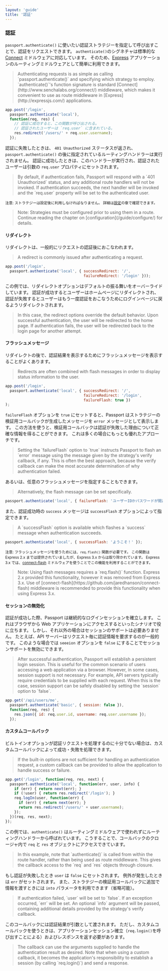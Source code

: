 ```yaml
---
layout: 'guide'
title: '認証'
---
```


### 認証

`passport.authenticate()` に使いたい認証ストラテジーを指定して呼び出すことで、認証をリクエストできます。
`authenticate()`のシグネチャは標準的な [Connect](http://www.senchalabs.org/connect/) ミドルウェアに対応しています。
そのため、[Express](http://expressjs.com/) アプリケーションのルーティングミドルウェアとして簡単に利用できます。

<blockquote class="original">
Authenticating requests is as simple as calling `passport.authenticate()` and
specifying which strategy to employ.  `authenticate()`'s function signature is
standard [Connect](http://www.senchalabs.org/connect/) middleware, which makes it
convenient to use as route middleware in [Express](http://expressjs.com/)
applications.
</blockquote>

```javascript
app.post('/login',
  passport.authenticate('local'),
  function(req, res) {
    // 認証に成功すると、この関数が呼び出される。
    // 認証されたユーザーは `req.user` に含まれている。
    res.redirect('/users/' + req.user.username);
  });
```

認証に失敗したときは、 `401 Unauthorized` ステータスが返され、`passport.authenticate()` の後に指定されているルーティングハンドラーは実行されません。
認証に成功したときは、このハンドラーが実行され、認証されたユーザーは引数の `req.user` プロパティにセットされます。

<blockquote class="original">
By default, if authentication fails, Passport will respond with a
`401 Unauthorized` status, and any additional route handlers will not be
invoked.  If authentication succeeds, the next handler will be invoked and the
`req.user` property will be set to the authenticated user.
</blockquote>

<small>注意: ストラテジーは設定後に利用しなければなりません。
詳細は[設定](/www.passportjs.org/guide/configure/)の章で確認できます。</small>

<blockquote class="original">
Note: Strategies must be configured prior to using them in a route.  Continue
reading the chapter on [configuration](/guide/configure/) for details.
</blockquote>

#### リダイレクト

リダイレクトは、一般的にリクエストの認証後におこなわれます。

<blockquote class="original">
A redirect is commonly issued after authenticating a request.
</blockquote>

```javascript
app.post('/login',
  passport.authenticate('local', { successRedirect: '/',
                                   failureRedirect: '/login' }));
```

この例では、リダイレクトオプションはデフォルトの振る舞いをオーバーライドしています。
認証が成功するとユーザーはホームページにリダイレクトされ、認証が失敗するとユーザーはもう一度認証をおこなうためにログインページに戻るようリダイレクトされます。

<blockquote class="original">
In this case, the redirect options override the default behavior.  Upon
successful authentication, the user will be redirected to the home page.  If
authentication fails, the user will be redirected back to the login page for
another attempt.
</blockquote>

#### フラッシュメッセージ

リダイレクトの後で、認証結果を表示するためにフラッシュメッセージを表示することがよくあります。

<blockquote class="original">
Redirects are often combined with flash messages in order to display status
information to the user.
</blockquote>

```javascript
app.post('/login',
  passport.authenticate('local', { successRedirect: '/',
                                   failureRedirect: '/login',
                                   failureFlash: true })
);
```

`failureFlash` オプションを `true` にセットすると、Passport はストラテジーの検証用コールバックが生成したメッセージを `error` メッセージとして表示します。
この方法を使うと、検証用コールバックは認証が失敗した理由について正確な情報を得ることができます。
これは多くの場合にもっとも優れたアプローチです。

<blockquote class="original">
Setting the `failureFlash` option to `true` instructs Passport to flash an
`error` message using the message given by the strategy's verify callback, if
any.  This is often the best approach, because the verify callback can make the
most accurate determination of why authentication failed.
</blockquote>

あるいは、任意のフラッシュメッセージを指定することもできます。

<blockquote class="original">
Alternatively, the flash message can be set specifically.
</blockquote>

```javascript
passport.authenticate('local', { failureFlash: 'ユーザーIDかパスワードが間違っています。' });
```

また、認証成功時の `success` メッセージは `successFlash` オプションによって指定できます。

<blockquote class="original">
A `successFlash` option is available which flashes a `success` message when
authentication succeeds.
</blockquote>

```javascript
passport.authenticate('local', { successFlash: 'ようこそ！' });
```

<small>注意: フラッシュメッセージを使うためには、`req.flash()` 関数が必要です。
この関数はExpress 2.x までは提供されていましたが、Express 3.x からは取り除かれています。
Express 3.x では、[connect-flash](https://github.com/jaredhanson/connect-flash) ミドルウェアを使うことでこの機能を利用することができます。</small>

<blockquote class="original">
Note: Using flash messages requires a `req.flash()` function.  Express 2.x
provided this functionality, however it was removed from Express 3.x.  Use of
[connect-flash](https://github.com/jaredhanson/connect-flash) middleware is
recommended to provide this functionality when using Express 3.x.
</blockquote>

#### セッションの無効化

認証が成功した際、Passport は継続的なログインセッションを確立します。
これはブラウザから Web アプリケーションにアクセスするといったシナリオで役に立ちます。
しかし、それ以外の場合はセッションのサポートは必要ありません。
たとえば、API サーバーはリクエスト毎に認証情報を要求するのが一般的です。
このような場合では `seeeion` オプションを `false` にすることでセッションサポートを無効にできます。

<blockquote class="original">
After successful authentication, Passport will establish a persistent login
session.  This is useful for the common scenario of users accessing a web
application via a browser.  However, in some cases, session support is not
necessary.  For example, API servers typically require credentials to be
supplied with each request.  When this is the case, session support can be
safely disabled by setting the `session` option to `false`.
</blockquote>

```javascript
app.get('/api/users/me',
  passport.authenticate('basic', { session: false }),
  function(req, res) {
    res.json({ id: req.user.id, username: req.user.username });
  });
```

#### カスタムコールバック

ビルトインオプションが認証リクエストを処理するのに十分でない場合は、カスタムコールバックによって成功・失敗を処理できます。

<blockquote class="original">
If the built-in options are not sufficient for handling an authentication
request, a custom callback can be provided to allow the application to handle
success or failure.
</blockquote>

```javascript
app.get('/login', function(req, res, next) {
  passport.authenticate('local', function(err, user, info) {
    if (err) { return next(err); }
    if (!user) { return res.redirect('/login'); }
    req.logIn(user, function(err) {
      if (err) { return next(err); }
      return res.redirect('/users/' + user.username);
    });
  })(req, res, next);
});
```

この例では、`authenticate()` はルーティングミドルウェアで使われずにルーティングハンドラーから呼ばれています。
こうすることで、コールバックのクロージャ内で `req` と `res` オブジェクトにアクセスできています。

<blockquote class="original">
In this example, note that `authenticate()` is called from within the route
handler, rather than being used as route middleware.  This gives the callback
access to the `req` and `res` objects through closure.
</blockquote>

もし認証が失敗したとき `user` は `false` にセットされます。
例外が発生したときは `err` がセットされます。
また、ストラテジーの検証用コールバックに追加で情報を渡すときには `into` パラメータを利用できます（省略可能）。

<blockquote class="original">
If authentication failed, `user` will be set to `false`.  If an exception
occurred, `err` will be set.  An optional `info` argument will be passed,
containing additional details provided by the strategy's verify callback.
</blockquote>

このコールバックには認証結果が引数として渡されます。
ただし、カスタムコールバックを使うときは、アプリケーションセッション確立（`req.login()`を呼び出すことによる）およびレスポンスを返す必要があります。

<blockquote class="original">
The callback can use the arguments supplied to handle the authentication result
as desired.  Note that when using a custom callback, it becomes the
application's responsibility to establish a session (by calling `req.login()`)
and send a response.
</blockquote>
